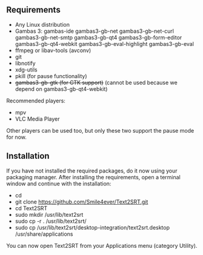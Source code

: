 Requirements
------------
- Any Linux distribution
- Gambas 3: gambas-ide gambas3-gb-net gambas3-gb-net-curl gambas3-gb-net-smtp gambas3-gb-qt4 gambas3-gb-form-editor gambas3-gb-qt4-webkit gambas3-gb-eval-highlight gambas3-gb-eval
- ffmpeg or libav-tools (avconv)
- git
- libnotify
- xdg-utils
- pkill (for pause functionality)
- ~~gambas3-gb-gtk (for GTK support)~~ (cannot be used because we depend on gambas3-gb-qt4-webkit)

Recommended players:
* mpv
* VLC Media Player

Other players can be used too, but only these two support the pause mode for now.

Installation
------------
If you have not installed the required packages, do it now using your packaging manager. After installing the requirements, open a terminal window and continue with the installation:

- cd
- git clone https://github.com/Smile4ever/Text2SRT.git
- cd Text2SRT
- sudo mkdir /usr/lib/text2srt
- sudo cp -r . /usr/lib/text2srt/
- sudo cp /usr/lib/text2srt/desktop-integration/text2srt.desktop /usr/share/applications

You can now open Text2SRT from your Applications menu (category Utility).
